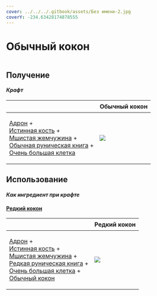 ```yaml
---
cover: ../../../.gitbook/assets/Без имени-2.jpg
coverY: -234.63428174878555
---
```


# Обычный кокон

<figure><img src="../../../.gitbook/assets/chrysalis_common_128.png" alt=""><figcaption></figcaption></figure>

## Получение

#### _Крафт_

| ㅤ                                                                                                                                                                                                                                                                  |  Обычный кокон                                      |
| ------------------------------------------------------------------------------------------------------------------------------------------------------------------------------------------------------------------------------------------------------------------ | --------------------------------------------------- |
| <p><a href="hadron.md">Адрон</a> +<br><a href="bone_precision.md">Истинная кость</a> +<br><a href="moss_gem_6.md">Мшистая жемчужина</a> +<br><a href="tome_common.md">Обычная руническая книга</a> +<br><a href="cage_extra_large.md">Очень большая клетка</a></p> | ![](../../../.gitbook/assets/chrysalis\_common.png) |

## Использование

#### _Как ингредиент при крафте_

#### [Редкий кокон](chysalis_rare.md)

| ㅤ                                                                                                                                                                                                                                                                                                                    |  Редкий кокон                                    |
| -------------------------------------------------------------------------------------------------------------------------------------------------------------------------------------------------------------------------------------------------------------------------------------------------------------------- | ------------------------------------------------ |
| <p><a href="hadron.md">Адрон</a> +<br><a href="bone_precision.md">Истинная кость</a> +<br><a href="moss_gem_6.md">Мшистая жемчужина</a> +<br><a href="tome_rare.md">Редкая руническая книга</a> +<br><a href="cage_extra_large.md">Очень большая клетка</a> +<br><a href="chrysalis_common.md">Обычный кокон</a></p> | ![](../../../.gitbook/assets/chysalis\_rare.png) |

